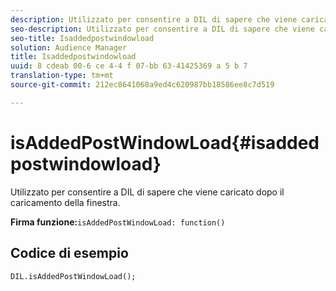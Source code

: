 ```yaml
---
description: Utilizzato per consentire a DIL di sapere che viene caricato dopo il caricamento della finestra.
seo-description: Utilizzato per consentire a DIL di sapere che viene caricato dopo il caricamento della finestra.
seo-title: Isaddedpostwindowload
solution: Audience Manager
title: Isaddedpostwindowload
uuid: 8 cdeab 00-6 ce 4-4 f 07-bb 63-41425369 a 5 b 7
translation-type: tm+mt
source-git-commit: 212ec8641068a9ed4c620987bb18586ee8c7d519

---
```



# isAddedPostWindowLoad{#isaddedpostwindowload}

Utilizzato per consentire a DIL di sapere che viene caricato dopo il caricamento della finestra.

**Firma funzione:**`isAddedPostWindowLoad: function()`

<!--
r_dil_added_post_window_load.xml
-->

## Codice di esempio

```
DIL.isAddedPostWindowLoad();
```
